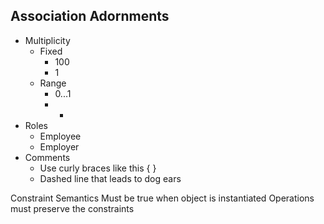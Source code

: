 ## Association Adornments

- Multiplicity
	- Fixed
		- 100
		- 1
	- Range
		- 0...1
		- *
- Roles
	- Employee
	- Employer
- Comments
	- Use curly braces like this { }
	- Dashed line that leads to dog ears

Constraint Semantics
Must be true when object is instantiated
Operations must preserve the constraints

